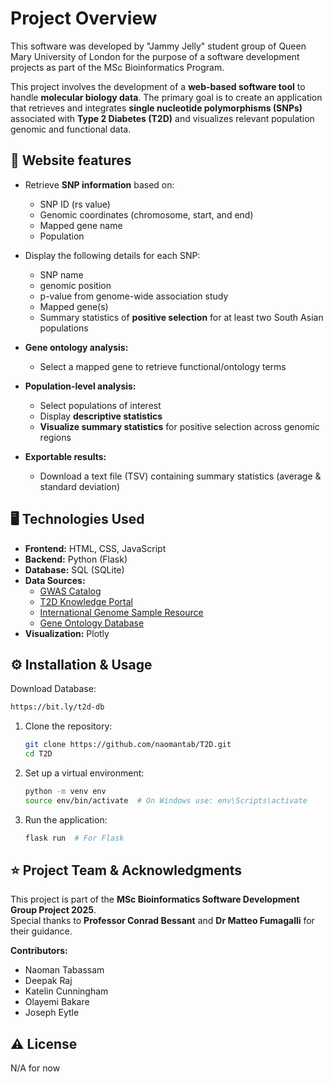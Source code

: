 # Project Overview

This software was developed by "Jammy Jelly" student group of Queen Mary University of London for the purpose of a software development projects as part of the MSc Bioinformatics Program.

This project involves the development of a **web-based software tool** to handle **molecular biology data**. The primary goal is to create an application that retrieves and integrates **single nucleotide polymorphisms (SNPs)** associated with **Type 2 Diabetes (T2D)** and visualizes relevant population genomic and functional data.

## 🧪 Website features
- Retrieve **SNP information** based on:
  - SNP ID (rs value)
  - Genomic coordinates (chromosome, start, and end)
  - Mapped gene name
  - Population
    
- Display the following details for each SNP:
  - SNP name
  - genomic position
  - p-value from genome-wide association study
  - Mapped gene(s)
  - Summary statistics of **positive selection** for at least two South Asian populations
- **Gene ontology analysis:**
  - Select a mapped gene to retrieve functional/ontology terms
- **Population-level analysis:**
  - Select populations of interest
  - Display **descriptive statistics**
  - **Visualize summary statistics** for positive selection across genomic regions
- **Exportable results:**
  - Download a text file (TSV) containing summary statistics (average & standard deviation)

## 🖥️ Technologies Used
- **Frontend:** HTML, CSS, JavaScript
- **Backend:** Python (Flask)
- **Database:** SQL (SQLite)
- **Data Sources:**
  - [GWAS Catalog](https://www.ebi.ac.uk/gwas)
  - [T2D Knowledge Portal](https://t2d.hugeamp.org)
  - [International Genome Sample Resource](https://www.internationalgenome.org/)
  - [Gene Ontology Database](https://geneontology.org/)
- **Visualization:** Plotly


## ⚙️ Installation & Usage
  Download Database:
   ```sh
   https://bit.ly/t2d-db
   ```   
1. Clone the repository:
   ```sh
   git clone https://github.com/naomantab/T2D.git
   cd T2D
   ```
2. Set up a virtual environment:
   ```sh
   python -m venv env
   source env/bin/activate  # On Windows use: env\Scripts\activate
   ```
3. Run the application:
   ```sh
   flask run  # For Flask
   ```
## ⭐ Project Team & Acknowledgments

This project is part of the **MSc Bioinformatics Software Development Group Project 2025**.  
Special thanks to **Professor Conrad Bessant** and **Dr Matteo Fumagalli** for their guidance.

**Contributors:**
- Naoman Tabassam
- Deepak Raj
- Katelin Cunningham
- Olayemi Bakare
- Joseph Eytle


## ⚠️ License
N/A for now

   

